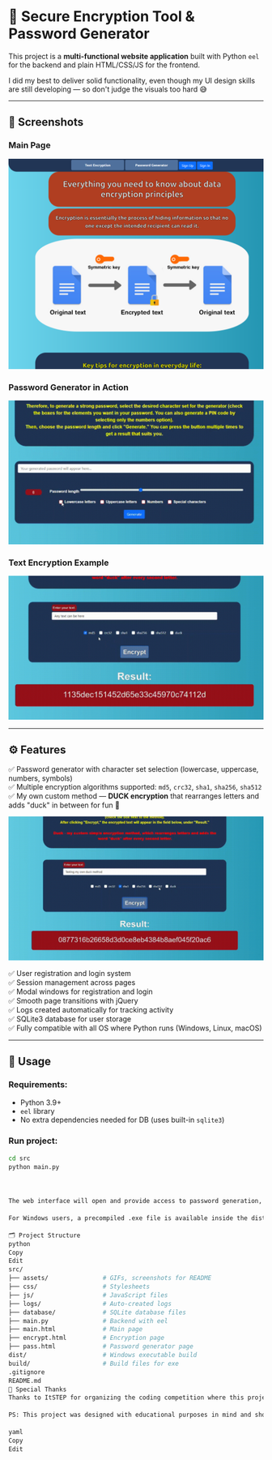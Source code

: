 # 🔐 Secure Encryption Tool & Password Generator

This project is a **multi-functional website application** built with Python `eel` for the backend and plain HTML/CSS/JS for the frontend.

I did my best to deliver solid functionality, even though my UI design skills are still developing — so don't judge the visuals too hard 😅

---

## 📸 Screenshots

### Main Page

![Main Page Screenshot](src/assets/main.png)

### Password Generator in Action

![Password Generator Demo](src/assets/password.gif)

### Text Encryption Example

![Text Encryption Demo](src/assets/enc1.gif)

---

## ⚙️ Features

✅ Password generator with character set selection (lowercase, uppercase, numbers, symbols)  
✅ Multiple encryption algorithms supported: `md5`, `crc32`, `sha1`, `sha256`, `sha512`  
✅ My own custom method — **DUCK encryption** that rearranges letters and adds "duck" in between for fun 🦆  

![Duck Encryption Fun](src/assets/enc2.gif)

✅ User registration and login system  
✅ Session management across pages  
✅ Modal windows for registration and login  
✅ Smooth page transitions with jQuery  
✅ Logs created automatically for tracking activity  
✅ SQLite3 database for user storage  
✅ Fully compatible with all OS where Python runs (Windows, Linux, macOS)  

---

## 🚀 Usage

### Requirements:

- Python 3.9+  
- `eel` library  
- No extra dependencies needed for DB (uses built-in `sqlite3`)  

### Run project:

```bash
cd src
python main.py



The web interface will open and provide access to password generation, encryption tools, and user management.

For Windows users, a precompiled .exe file is available inside the dist folder.

🗂️ Project Structure
python
Copy
Edit
src/
├── assets/               # GIFs, screenshots for README
├── css/                  # Stylesheets
├── js/                   # JavaScript files
├── logs/                 # Auto-created logs
├── database/             # SQLite database files
├── main.py               # Backend with eel
├── main.html             # Main page
├── encrypt.html          # Encryption page
├── pass.html             # Password generator page
dist/                     # Windows executable build
build/                    # Build files for exe
.gitignore
README.md
🎉 Special Thanks
Thanks to ItSTEP for organizing the coding competition where this project originally started!

PS: This project was designed with educational purposes in mind and showcases basic encryption principles combined with fun custom features like "Duck Encryption".

yaml
Copy
Edit
